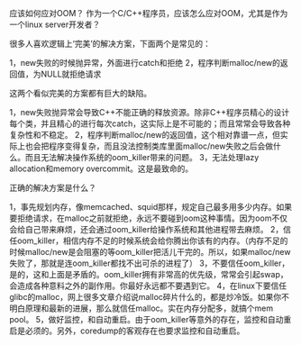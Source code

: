 应该如何应对OOM？
作为一个C/C++程序员，应该怎么应对OOM，尤其是作为一个linux server开发者？

很多人喜欢逻辑上‘完美’的解决方案，下面两个是常见的：

1，new失败的时候抛异常，外面进行catch和拒绝
2，程序判断malloc/new的返回值，为NULL就拒绝请求

这两个看似完美的方案都有巨大的缺陷。

1，new失败抛异常会导致C++不能正确的释放资源。除非C++程序员精心的设计每个类，并且精心的进行每次catch，这实际上是不可能的；而且常常会导致各种复杂性和不稳定。
2，程序判断malloc/new的返回值，这个相对靠谱一点，但实际上也会把程序变得复杂，而且没法控制类库里面malloc/new失败之后会做什么。而且无法解决操作系统的oom_killer带来的问题。
3，无法处理lazy allocation和memory overcommit。这是最致命的。


正确的解决方案是什么？

1，事先规划内存，像memcached、squid那样，规定自己最多用多少内存。如果要拒绝请求，在malloc之前就拒绝，永远不要碰到oom这种事情。因为oom不仅会给自己带来麻烦，还会通过oom_killer给操作系统和其他进程带去麻烦。
2，信任oom_killer，相信内存不足的时候系统会给你腾出你该有的内存。（内存不足的时候malloc/new是会阻塞的等oom_killer把活儿干完的。所以，如果malloc/new失败了，那就是连oom_killer都找不出可杀的进程了）
3，不要信任oom_killer，是的，这和上面是矛盾的。oom_killer拥有非常高的优先级，常常会引起swap，会造成各种意料之外的副作用。你最好永远都不要遇到它。
4，在linux下要信任glibc的malloc，网上很多文章介绍说malloc碎片什么的，都是炒冷饭。如果你不明白原理和最新的进展，那么就信任malloc。实在内存分配多，就搞个mem pool。
5，做好监控，和自动重启。由于oom_killer等意外的存在，监控和自动重启是必须的。另外，coredump的客观存在也要求监控和自动重启。
